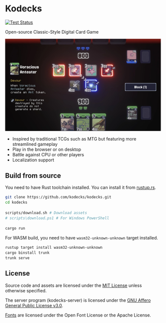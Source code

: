 # Kodecks

[![Test Status](https://github.com/kodecks/kodecks/actions/workflows/test.yml/badge.svg)](https://github.com/kodecks/kodecks/actions/workflows/test.yml)

Open-source Classic-Style Digital Card Game

![Screenshot](images/screenshot.webp)

- Inspired by traditional TCGs such as MTG but featuring more streamlined gameplay
- Play in the browser or on desktop
- Battle against CPU or other players
- Localization support

## Build from source

You need to have Rust toolchain installed. You can install it from [rustup.rs](https://rustup.rs/).

```bash
git clone https://github.com/kodecks/kodecks.git
cd kodecks

scripts/download.sh # Download assets
# scripts\download.ps1 # For Windows PowerShell

cargo run
```

For WASM build, you need to have `wasm32-unknown-unknown` target installed.

```bash
rustup target install wasm32-unknown-unknown
cargo binstall trunk
trunk serve
```

## License

Source code and assets are licensed under the [MIT License](LICENSE-MIT.md) unless otherwise specified.

The server program (kodecks-server) is licensed under the [GNU Affero General Public License v3.0](kodecks-server/LICENSE-AGPL3.md).

[Fonts](https://github.com/kodecks/assets/tree/main/fonts) are licensed under the Open Font License or the Apache License.